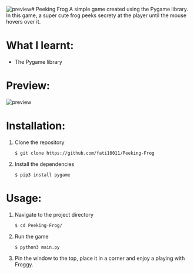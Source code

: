 ![preview](https://github.com/fati10011/Peeking-Frog/assets/140429920/601897e6-67c3-481f-97d1-60b4ba03c582)# Peeking Frog
A simple game created using the Pygame library. In this game, a super cute frog peeks secrety at the player until the mouse hovers over it.


# What I learnt:
<ul>
  <li>The Pygame library</li>
</ul>

# Preview:

![preview](https://github.com/fati10011/Peeking-Frog/assets/140429920/0b8a2a9b-e77e-4c62-9426-7acb19cecef0)

# Installation:
<ol>
  <li>Clone the repository</li>
  
```
$ git clone https://github.com/fati10011/Peeking-Frog
```
  <li>Install the dependencies</li>
  
```
$ pip3 install pygame
```
</ol>

# Usage:

<ol>
  <li>Navigate to the project directory</li>
  
```
$ cd Peeking-Frog/
```
  <li>Run the game</li>
  
```
$ python3 main.py
```
  <li>Pin the window to the top, place it in a corner and enjoy a playing with Froggy.</li>
</ol>
